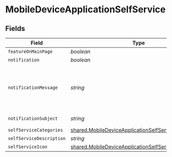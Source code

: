 # MobileDeviceApplicationSelfService


## Fields

| Field                                                                                                                        | Type                                                                                                                         | Required                                                                                                                     | Description                                                                                                                  | Example                                                                                                                      |
| ---------------------------------------------------------------------------------------------------------------------------- | ---------------------------------------------------------------------------------------------------------------------------- | ---------------------------------------------------------------------------------------------------------------------------- | ---------------------------------------------------------------------------------------------------------------------------- | ---------------------------------------------------------------------------------------------------------------------------- |
| `featureOnMainPage`                                                                                                          | *boolean*                                                                                                                    | :heavy_minus_sign:                                                                                                           | N/A                                                                                                                          |                                                                                                                              |
| `notification`                                                                                                               | *boolean*                                                                                                                    | :heavy_minus_sign:                                                                                                           | N/A                                                                                                                          |                                                                                                                              |
| `notificationMessage`                                                                                                        | *string*                                                                                                                     | :heavy_minus_sign:                                                                                                           | N/A                                                                                                                          | Click here to open Self Service and install this new application!                                                            |
| `notificationSubject`                                                                                                        | *string*                                                                                                                     | :heavy_minus_sign:                                                                                                           | N/A                                                                                                                          | New App Avaialble                                                                                                            |
| `selfServiceCategories`                                                                                                      | [shared.MobileDeviceApplicationSelfServiceCategories](../../models/shared/mobiledeviceapplicationselfservicecategories.md)[] | :heavy_minus_sign:                                                                                                           | N/A                                                                                                                          |                                                                                                                              |
| `selfServiceDescription`                                                                                                     | *string*                                                                                                                     | :heavy_minus_sign:                                                                                                           | N/A                                                                                                                          |                                                                                                                              |
| `selfServiceIcon`                                                                                                            | [shared.MobileDeviceApplicationSelfServiceIcon](../../models/shared/mobiledeviceapplicationselfserviceicon.md)               | :heavy_minus_sign:                                                                                                           | N/A                                                                                                                          |                                                                                                                              |